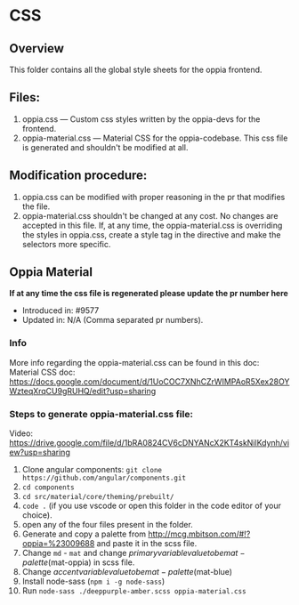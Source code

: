 # CSS

## Overview

This folder contains all the global style sheets for the oppia frontend.

## Files:

1. oppia.css — Custom css styles written by the oppia-devs for the frontend.
2. oppia-material.css — Material CSS for the oppia-codebase. This css file is generated and shouldn't be modified at all.

## Modification procedure:

1. oppia.css can be modified with proper reasoning in the pr that modifies the file.
2. oppia-material.css shouldn't be changed at any cost. No changes are accepted in this file.
   If, at any time, the oppia-material.css is overriding the styles in oppia.css, create a style tag in the directive and make the selectors more specific.

## Oppia Material

**If at any time the css file is regenerated please update the pr number here**

- Introduced in: #9577
- Updated in: N/A (Comma separated pr numbers).

### Info

More info regarding the oppia-material.css can be found in this doc:
Material CSS doc: https://docs.google.com/document/d/1UoCOC7XNhCZrWIMPAoR5Xex28OYWzteqXrqCU9gRUHQ/edit?usp=sharing

### Steps to generate oppia-material.css file:

Video: https://drive.google.com/file/d/1bRA0824CV6cDNYANcX2KT4skNilKdynh/view?usp=sharing

1. Clone angular components: `git clone https://github.com/angular/components.git`
2. `cd components`
3. `cd src/material/core/theming/prebuilt/`
4. `code .` (if you use vscode or open this folder in the code editor of your choice).
5. open any of the four files present in the folder.
6. Generate and copy a palette from http://mcg.mbitson.com/#!?oppia=%23009688 and paste it in the scss file.
7. Change `md` - `mat` and change $primary variable value to be mat-palette($mat-oppia) in scss file.
8. Change $accent variable value to be mat-palette($mat-blue)
9. Install node-sass (`npm i -g node-sass`)
10. Run `node-sass ./deeppurple-amber.scss oppia-material.css`
